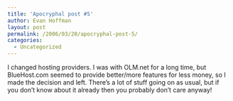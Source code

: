 ```yaml
---
title: 'Apocryphal post #5'
author: Evan Hoffman
layout: post
permalink: /2006/03/20/apocryphal-post-5/
categories:
  - Uncategorized
---
```

I changed hosting providers. I was with OLM.net for a long time, but BlueHost.com seemed to provide better/more features for less money, so I made the decision and left. There&#8217;s a lot of stuff going on as usual, but if you don&#8217;t know about it already then you probably don&#8217;t care anyway!
